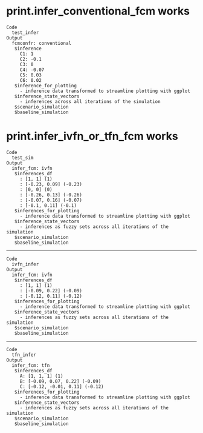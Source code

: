 # print.infer_conventional_fcm works

    Code
      test_infer
    Output
      fcmconfr: conventional 
       $inference
         C1: 1
         C2: -0.1
         C3: 0
         C4: -0.07
         C5: 0.03
         C6: 0.02
       $inference_for_plotting
         - inference data transformed to streamline plotting with ggplot 
       $inference_state_vectors
         - inferences across all iterations of the simulation 
       $scenario_simulation
       $baseline_simulation

# print.infer_ivfn_or_tfn_fcm works

    Code
      test_sim
    Output
      infer_fcm: ivfn 
       $inferences_df
         : [1, 1] (1)
         : [-0.23, 0.09] (-0.23)
         : [0, 0] (0)
         : [-0.26, 0.13] (-0.26)
         : [-0.07, 0.16] (-0.07)
         : [-0.1, 0.11] (-0.1)
       $inferences_for_plotting
         - inference data transformed to streamline plotting with ggplot 
       $inference_state_vectors
         - inferences as fuzzy sets across all iterations of the simulation 
       $scenario_simulation
       $baseline_simulation

---

    Code
      ivfn_infer
    Output
      infer_fcm: ivfn 
       $inferences_df
         : [1, 1] (1)
         : [-0.09, 0.22] (-0.09)
         : [-0.12, 0.11] (-0.12)
       $inferences_for_plotting
         - inference data transformed to streamline plotting with ggplot 
       $inference_state_vectors
         - inferences as fuzzy sets across all iterations of the simulation 
       $scenario_simulation
       $baseline_simulation

---

    Code
      tfn_infer
    Output
      infer_fcm: tfn 
       $inferences_df
         A: [1, 1, 1] (1)
         B: [-0.09, 0.07, 0.22] (-0.09)
         C: [-0.12, -0.01, 0.11] (-0.12)
       $inferences_for_plotting
         - inference data transformed to streamline plotting with ggplot 
       $inference_state_vectors
         - inferences as fuzzy sets across all iterations of the simulation 
       $scenario_simulation
       $baseline_simulation

